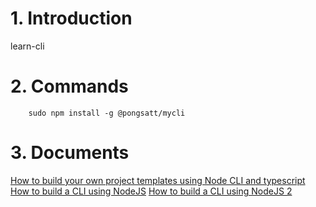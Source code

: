 # 1. Introduction
learn-cli

# 2. Commands
```
    sudo npm install -g @pongsatt/mycli
```

# 3. Documents
[How to build your own project templates using Node CLI and typescript](https://medium.com/@pongsatt/how-to-build-your-own-project-templates-using-node-cli-c976d3109129)
[How to build a CLI using NodeJS](https://blog.kiradev.co/build-a-cli-using-nodejs)
[How to build a CLI using NodeJS 2](https://www.twilio.com/blog/how-to-build-a-cli-with-node-js)
